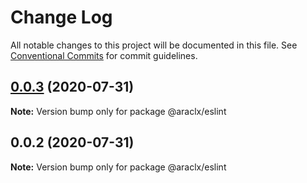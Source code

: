 # Change Log

All notable changes to this project will be documented in this file.
See [Conventional Commits](https://conventionalcommits.org) for commit guidelines.

## [0.0.3](https://github.com/ARACLX/stylx/compare/@araclx/eslint@0.0.2...@araclx/eslint@0.0.3) (2020-07-31)

**Note:** Version bump only for package @araclx/eslint





## 0.0.2 (2020-07-31)

**Note:** Version bump only for package @araclx/eslint
